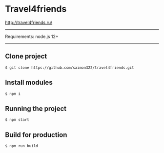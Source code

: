 # Travel4friends
http://travel4friends.ru/

---
Requirements: node.js 12+

---

## Clone project

    $ git clone https://github.com/saimon322/travel4friends.git

## Install modules

    $ npm i

## Running the project

    $ npm start

## Build for production

    $ npm run build